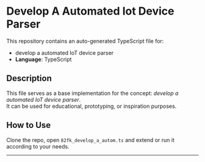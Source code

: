 # Develop A Automated Iot Device Parser

This repository contains an auto-generated TypeScript file for:

- develop a automated IoT device parser
- **Language**: TypeScript

## Description

This file serves as a base implementation for the concept: *develop a automated IoT device parser*.  
It can be used for educational, prototyping, or inspiration purposes.

## How to Use

Clone the repo, open `82fk_develop_a_autom.ts` and extend or run it according to your needs.

---


